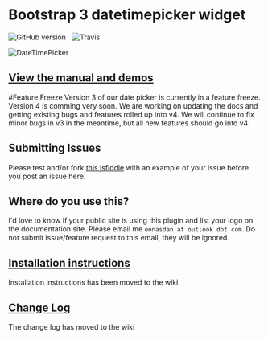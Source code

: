 # Bootstrap 3 datetimepicker widget 
![GitHub version](https://badge.fury.io/gh/Eonasdan%2Fbootstrap-datetimepicker.png)&nbsp;&nbsp;&nbsp;![Travis](https://travis-ci.org/Eonasdan/bootstrap-datetimepicker.svg?branch=development)

![DateTimePicker](http://i.imgur.com/nfnvh5g.png)

## [View the manual and demos](http://eonasdan.github.io/bootstrap-datetimepicker/)

#Feature Freeze
Version 3 of our date picker is currently in a feature freeze. Version 4 is comming very soon. We are working on updating the docs and getting existing bugs and features rolled up into v4. We will continue to fix minor bugs in v3 in the meantime, but all new features should go into v4.

## Submitting Issues
Please test and/or fork [this jsfiddle](http://jsfiddle.net/Eonasdan/f3x2mvr1/) with an example of your issue before you post an issue here. 

## Where do you use this?
I'd love to know if your public site is using this plugin and list your logo on the documentation site. Please email me `eonasdan at outlook dot com`. Do not submit issue/feature request to this email, they will be ignored.

## [Installation instructions](https://github.com/Eonasdan/bootstrap-datetimepicker/wiki/Installation)
Installation instructions has been moved to the wiki

## [Change Log](https://github.com/Eonasdan/bootstrap-datetimepicker/wiki/Change-Log)
The change log has moved to the wiki
